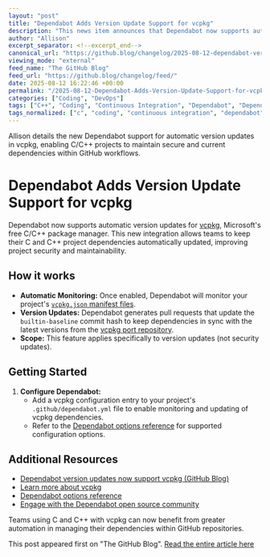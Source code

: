 ```yaml
---
layout: "post"
title: "Dependabot Adds Version Update Support for vcpkg"
description: "This news item announces that Dependabot now supports automatic version updates for vcpkg, Microsoft's open-source C/C++ package manager. Teams using vcpkg can take advantage of Dependabot to keep dependencies up-to-date, enhancing security and maintainability in C and C++ projects. Instructions are provided for configuring this integration within GitHub workflows."
author: "Allison"
excerpt_separator: <!--excerpt_end-->
canonical_url: "https://github.blog/changelog/2025-08-12-dependabot-version-updates-now-support-vcpkg"
viewing_mode: "external"
feed_name: "The GitHub Blog"
feed_url: "https://github.blog/changelog/feed/"
date: 2025-08-12 16:22:46 +00:00
permalink: "/2025-08-12-Dependabot-Adds-Version-Update-Support-for-vcpkg.html"
categories: ["Coding", "DevOps"]
tags: ["C++", "Coding", "Continuous Integration", "Dependabot", "Dependency Updates", "DevOps", "DevOps Automation", "GitHub", "Manifest Mode", "Microsoft", "News", "Open Source Tools", "Package Management", "Vcpkg"]
tags_normalized: ["c", "coding", "continuous integration", "dependabot", "dependency updates", "devops", "devops automation", "github", "manifest mode", "microsoft", "news", "open source tools", "package management", "vcpkg"]
---
```


Allison details the new Dependabot support for automatic version updates in vcpkg, enabling C/C++ projects to maintain secure and current dependencies within GitHub workflows.<!--excerpt_end-->

# Dependabot Adds Version Update Support for vcpkg

Dependabot now supports automatic version updates for [vcpkg](https://vcpkg.io/), Microsoft's free C/C++ package manager. This new integration allows teams to keep their C and C++ project dependencies automatically updated, improving project security and maintainability.

## How it works

- **Automatic Monitoring:** Once enabled, Dependabot will monitor your project's [`vcpkg.json` manifest files](https://learn.microsoft.com/vcpkg/concepts/manifest-mode).
- **Version Updates:** Dependabot generates pull requests that update the `builtin-baseline` commit hash to keep dependencies in sync with the latest versions from the [vcpkg port repository](https://github.com/microsoft/vcpkg).
- **Scope:** This feature applies specifically to version updates (not security updates).

## Getting Started

1. **Configure Dependabot:**
   - Add a vcpkg configuration entry to your project's `.github/dependabot.yml` file to enable monitoring and updating of vcpkg dependencies.
   - Refer to the [Dependabot options reference](https://docs.github.com/code-security/dependabot/working-with-dependabot/dependabot-options-reference) for supported configuration options.

## Additional Resources

- [Dependabot version updates now support vcpkg (GitHub Blog)](https://github.blog/changelog/2025-08-12-dependabot-version-updates-now-support-vcpkg)
- [Learn more about vcpkg](https://vcpkg.io)
- [Dependabot options reference](https://docs.github.com/code-security/dependabot/working-with-dependabot/dependabot-options-reference)
- [Engage with the Dependabot open source community](https://github.com/dependabot/dependabot-core/issues/7644)

Teams using C and C++ with vcpkg can now benefit from greater automation in managing their dependencies within GitHub repositories.

This post appeared first on "The GitHub Blog". [Read the entire article here](https://github.blog/changelog/2025-08-12-dependabot-version-updates-now-support-vcpkg)
